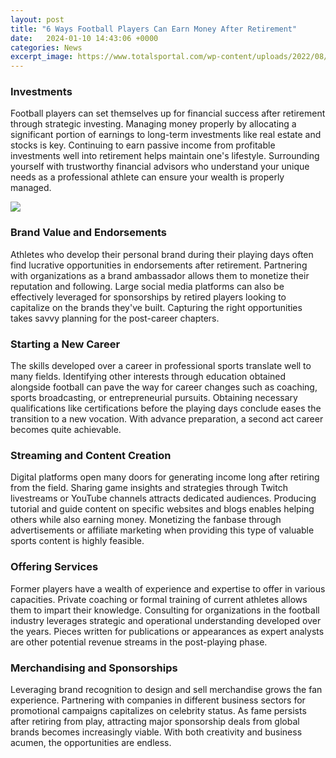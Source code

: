 ```yaml
---
layout: post
title: "6 Ways Football Players Can Earn Money After Retirement"
date:   2024-01-10 14:43:06 +0000
categories: News
excerpt_image: https://www.totalsportal.com/wp-content/uploads/2022/08/footballers-who-make-more-money-after-retirement-1024x572.jpg
---
```

### Investments
Football players can set themselves up for financial success after retirement through strategic investing. Managing money properly by allocating a significant portion of earnings to long-term investments like real estate and stocks is key. Continuing to earn passive income from profitable investments well into retirement helps maintain one's lifestyle. Surrounding yourself with trustworthy financial advisors who understand your unique needs as a professional athlete can ensure your wealth is properly managed.


![](https://www.totalsportal.com/wp-content/uploads/2022/08/footballers-who-make-more-money-after-retirement-1024x572.jpg)
### Brand Value and Endorsements  
Athletes who develop their personal brand during their playing days often find lucrative opportunities in endorsements after retirement. Partnering with organizations as a brand ambassador allows them to monetize their reputation and following. Large social media platforms can also be effectively leveraged for sponsorships by retired players looking to capitalize on the brands they've built. Capturing the right opportunities takes savvy planning for the post-career chapters.

### Starting a New Career
The skills developed over a career in professional sports translate well to many fields. Identifying other interests through education obtained alongside football can pave the way for career changes such as coaching, sports broadcasting, or entrepreneurial pursuits. Obtaining necessary qualifications like certifications before the playing days conclude eases the transition to a new vocation. With advance preparation, a second act career becomes quite achievable.

### Streaming and Content Creation
Digital platforms open many doors for generating income long after retiring from the field. Sharing game insights and strategies through Twitch livestreams or YouTube channels attracts dedicated audiences. Producing tutorial and guide content on specific websites and blogs enables helping others while also earning money. Monetizing the fanbase through advertisements or affiliate marketing when providing this type of valuable sports content is highly feasible.  

### Offering Services
Former players have a wealth of experience and expertise to offer in various capacities. Private coaching or formal training of current athletes allows them to impart their knowledge. Consulting for organizations in the football industry leverages strategic and operational understanding developed over the years. Pieces written for publications or appearances as expert analysts are other potential revenue streams in the post-playing phase.

### Merchandising and Sponsorships
Leveraging brand recognition to design and sell merchandise grows the fan experience. Partnering with companies in different business sectors for promotional campaigns capitalizes on celebrity status. As fame persists after retiring from play, attracting major sponsorship deals from global brands becomes increasingly viable. With both creativity and business acumen, the opportunities are endless.